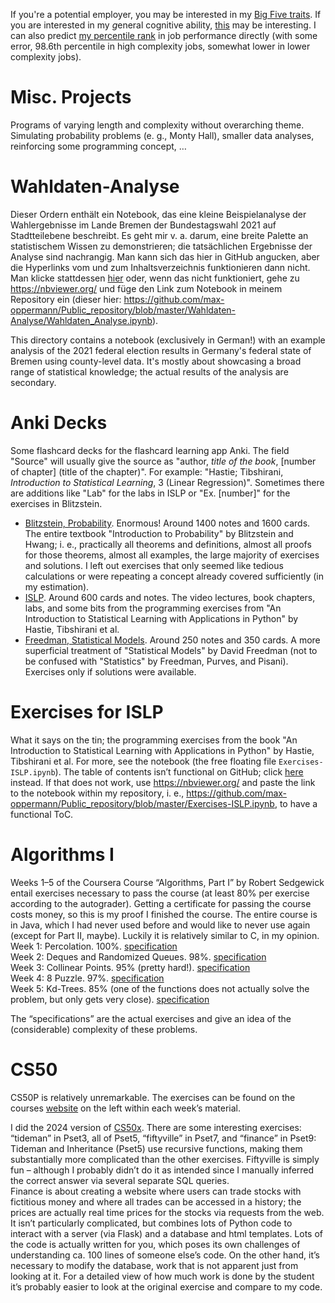 If you're a potential employer, you may be interested in my [Big Five traits](cognitive-metrics/Big-Five/README.md). If you are interested in my *g*eneral cognitive ability, [this](cognitive-metrics/README-g.md) may be interesting. I can also predict [my percentile rank](cognitive-metrics/README-quant.md) in job performance directly (with some error, 98.6th percentile in high complexity jobs, somewhat lower in lower complexity jobs).

# Misc. Projects

Programs of varying length and complexity without overarching theme. Simulating probability problems (e. g., Monty Hall), smaller data analyses, reinforcing some programming concept, $\dots$

# Wahldaten-Analyse

Dieser Ordern enthält ein Notebook, das eine kleine Beispielanalyse der Wahlergebnisse im Lande Bremen der Bundestagswahl 2021 auf Stadtteilebene beschreibt. Es geht mir v. a. darum, eine breite Palette an statistischem Wissen zu demonstrieren; die tatsächlichen Ergebnisse der Analyse sind nachrangig. Man kann sich das hier in GitHub angucken, aber die Hyperlinks vom und zum Inhaltsverzeichnis funktionieren dann nicht. Man klicke stattdessen [hier](https://nbviewer.org/github/max-oppermann/Public_repository/blob/master/Wahldaten-Analyse/Wahldaten_Analyse.ipynb) oder, wenn das nicht funktioniert, gehe zu https://nbviewer.org/ und füge den Link zum Notebook in meinem Repository ein (dieser hier: https://github.com/max-oppermann/Public_repository/blob/master/Wahldaten-Analyse/Wahldaten_Analyse.ipynb).

This directory contains a  notebook (exclusively in German!) with an example analysis of the 2021 federal election results in Germany's federal state of Bremen using county-level data. It's mostly about showcasing a broad range of statistical knowledge; the actual results of the analysis are secondary.

# Anki Decks  

Some flashcard decks for the flashcard learning app Anki. The field "Source" will usually give the source as "author, *title of the book*, [number of chapter] (title of the chapter)". For example: "Hastie; Tibshirani, *Introduction to Statistical Learning*, 3 (Linear Regression)". Sometimes there are additions like "Lab" for the labs in ISLP or "Ex. [number]" for the exercises in Blitzstein.  
- <u>Blitzstein, Probability</u>. Enormous! Around 1400 notes and 1600 cards. The entire textbook "Introduction to Probability" by Blitzstein and Hwang; i. e., practically all theorems and definitions, almost all proofs for those theorems, almost all examples, the large majority of exercises and solutions. I left out exercises that only seemed like tedious calculations or were repeating a concept already covered sufficiently (in my estimation).  
- <u>ISLP</u>. Around 600 cards and notes. The video lectures, book chapters, labs, and some bits from the programming exercises from "An Introduction to Statistical Learning with Applications in Python" by Hastie, Tibshirani et al.  
- <u>Freedman, Statistical Models</u>. Around 250 notes and 350 cards. A more superficial treatment of "Statistical Models" by David Freedman (not to be confused with "Statistics" by Freedman, Purves, and Pisani). Exercises only if solutions were available.

# Exercises for ISLP

What it says on the tin; the programming exercises from the book "An Introduction to Statistical Learning with Applications in Python" by Hastie, Tibshirani et al. For more, see the notebook (the free floating file `Exercises-ISLP.ipynb`). The table of contents isn’t functional on GitHub; click [here](https://nbviewer.org/github/max-oppermann/Public_repository/blob/master/Exercises-ISLP.ipynb) instead. If that does not work, use https://nbviewer.org/ and paste the link to the notebook within my repository, i. e., https://github.com/max-oppermann/Public_repository/blob/master/Exercises-ISLP.ipynb, to have a functional  ToC.

# Algorithms I

Weeks 1–5 of the Coursera Course “Algorithms, Part I” by Robert Sedgewick entail exercises necessary to pass the course (at least 80% per exercise according to the autograder). Getting a certificate for passing the course costs money, so this is my proof I finished the course. The entire course is in Java, which I had never used before and would like to never use again (except for Part II, maybe). Luckily it is relatively similar to C, in my opinion.  
Week 1: Percolation. 100%. [specification](https://coursera.cs.princeton.edu/algs4/assignments/percolation/specification.php)  
Week 2: Deques and Randomized Queues. 98%. [specification](https://coursera.cs.princeton.edu/algs4/assignments/queues/specification.php)  
Week 3: Collinear Points. 95% (pretty hard!). [specification](https://coursera.cs.princeton.edu/algs4/assignments/collinear/specification.php)  
Week 4: 8 Puzzle. 97%. [specification](https://coursera.cs.princeton.edu/algs4/assignments/8puzzle/specification.php)   
Week 5: Kd-Trees. 85% (one of the functions does not actually solve the problem, but only gets very close). [specification](https://coursera.cs.princeton.edu/algs4/assignments/kdtree/specification.php)  

The “specifications” are the actual exercises and give an idea of the (considerable) complexity of these problems.

# CS50

CS50P is relatively unremarkable. The exercises can be found on the courses [website](https://cs50.harvard.edu/python/2022/) on the left within each week’s material.  

I did the 2024 version of [CS50x](https://cs50.harvard.edu/x/2024/). There are some interesting exercises: “tideman” in Pset3, all of Pset5, “fiftyville” in Pset7, and “finance” in Pset9:  
Tideman and Inheritance (Pset5) use recursive functions, making them substantially more complicated than the other exercises. Fiftyville is simply fun – although I probably didn’t do it as intended since I manually inferred the correct answer via several separate SQL queries.  
Finance is about creating a website where users can trade stocks with fictitious money and where all trades can be accessed in a history; the prices are actually real time prices for the stocks via requests from the web. It isn’t particularly complicated, but combines lots of Python code to interact with a server (via Flask) and a database and html templates. Lots of the code is actually written for you, which poses its own challenges of understanding ca. 100 lines of someone else’s code. On the other hand, it’s necessary to modify the database, work that is not apparent just from looking at it. For a detailed view of how much work is done by the student it’s probably easier to look at the original exercise and compare to my code.
